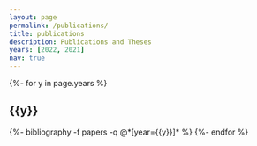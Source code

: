 ```yaml
---
layout: page
permalink: /publications/
title: publications
description: Publications and Theses
years: [2022, 2021]
nav: true
---
```

<!-- _pages/publications.md -->
<div class="publications">

{%- for y in page.years %}
  <h2 class="year">{{y}}</h2>
  {%- bibliography -f papers -q @*[year={{y}}]* %}
{%- endfor %}

</div>

